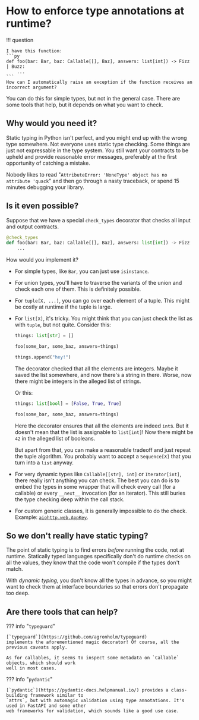 # How to enforce type annotations at runtime?

!!! question

    I have this function:
    ```py
    def foo(bar: Bar, baz: Callable[[], Baz], answers: list[int]) -> Fizz | Buzz:
        ...
    ```
    How can I automatically raise an exception if the function receives an incorrect argument?

You can do this for simple types, but not in the general case. There are some tools that help, but
it depends on what you want to check.

## Why would you need it?

Static typing in Python isn't perfect, and you might end up with the wrong type somewhere. Not everyone uses
static type checking. Some things are just not expressable in the type system. You still want your contracts
to be upheld and provide reasonable error messages, preferably at the first opportunity of catching a mistake.

Nobody likes to read "`AttributeError: 'NoneType' object has no attribute 'quack`" and then go through a nasty
traceback, or spend 15 minutes debugging your library.

## Is it even possible?

Suppose that we have a special `check_types` decorator that checks all input and output contracts.

```py
@check_types
def foo(bar: Bar, baz: Callable[[], Baz], answers: list[int]) -> Fizz | Buzz:
    ...
```

How would you implement it?

- For simple types, like `Bar`, you can just use `isinstance`.

- For union types, you'll have to traverse the variants of the union and check each one of them.
    This is definitely possible.

- For `tuple[X, ...]`, you can go over each element of a tuple. This might be costly at runtime if
    the tuple is large.

- For `list[X]`, it's tricky. You might think that you can just check the list as with `tuple`, but
    not quite. Consider this:

    ```py
    things: list[str] = []

    foo(some_bar, some_baz, answers=things)

    things.append("hey!")
    ```
    The decorator checked that all the elements are integers. Maybe it saved the list somewhere, and now
    there's a string in there. Worse, now there might be integers in the alleged list of strings.

    Or this:
    ```py
    things: list[bool] = [False, True, True]

    foo(some_bar, some_baz, answers=things)
    ```
    Here the decorator ensures that all the elements are indeed `int`s. But it doesn't mean that the list
    is assignable to `list[int]`! Now there might be `42` in the alleged list of booleans.

    But apart from that, you can make a reasonable tradeoff and just repeat the tuple algorithm.
    You probably want to accept a `Sequence[X]` that you turn into a `list` anyway.

- For very dynamic types like `Callable[[str], int]` or `Iterator[int]`, there really isn't anything
    you can check. The best you can do is to embed the types in some wrapper that will check every call
    (for a callable) or every `__next__` invocation (for an iterator). This still buries the type checking
    deep within the call stack.

- For custom generic classes, it is generally impossible to do the check. Example:
    [`aiohttp.web.AppKey`](https://docs.aiohttp.org/en/latest/web_reference.html#appkey).


## So we don't really have static typing?

The point of static typing is to find errors _before_ running the code, not at runtime. Statically typed
languages specifically don't do runtime checks on all the values, they know that the code won't
compile if the types don't match.

With _dynamic typing_, you don't know all the types in advance, so you might want to check them at
interface boundaries so that errors don't propagate too deep.

## Are there tools that can help?

??? info "`typeguard`"

    [`typeguard`](https://github.com/agronholm/typeguard)
    implements the aforementioned magic decorator! Of course, all the previous caveats apply.

    As for callables, it seems to inspect some metadata on `Callable` objects, which should work
    well in most cases.


??? info "`pydantic`"

    [`pydantic`](https://pydantic-docs.helpmanual.io/) provides a class-building framework similar to
    `attrs`, but with automagic validation using type annotations. It's used in FastAPI and some other
    web frameworks for validation, which sounds like a good use case.

